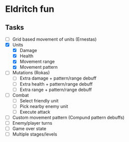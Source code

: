 # Eldritch fun

## Tasks
* [ ] Grid based movement of units (Ernestas)
* [x] Units
	*	[x] Damage
	*	[x] Health
	*	[x] Movement range
	*	[x] Movement pattern
* [ ] Mutations (Rokas)
	* [ ] Extra damage + pattern/range debuff
	* [ ] Extra health + pattern/range debuff
	* [ ] Extra range + pattern/range debuff
* [ ] Combat
	* [ ] Select friendly unit
	* [ ] Pick nearby enemy unit
	* [ ] Execute attack
* [ ] Custom movement pattern (Compund pattern debuffs)
* [ ] Enemy/player turns
* [ ] Game over state
* [ ] Multiple stages/levels
